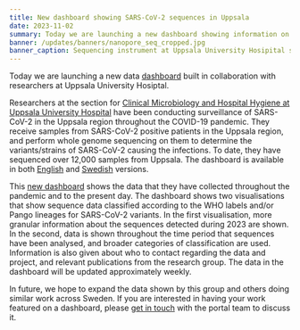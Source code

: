 ```yaml
---
title: New dashboard showing SARS-CoV-2 sequences in Uppsala
date: 2023-11-02
summary: Today we are launching a new dashboard showing information on the SARS-CoV-2 sequences detected during surveillance efforts by the section for Clinical Microbiology and Hospital Hygiene at Uppsala University Hospital.
banner: /updates/banners/nanopore_seq_cropped.jpg
banner_caption: Sequencing instrument at Uppsala University Hosipital showing ongoing runs.
---
```


Today we are launching a new data [dashboard](/dashboards/) built in collaboration with researchers at Uppsala University Hosiptal.

Researchers at the section for [Clinical Microbiology and Hospital Hygiene at Uppsala University Hospital](https://www.akademiska.se/en/departments/departments/klinisk-mikrobiologi-och-vardhygien/) have been conducting surveillance of SARS-CoV-2 in the Uppsala region throughout the COVID-19 pandemic. They receive samples from SARS-CoV-2 positive patients in the Uppsala region, and perform whole genome sequencing on them to determine the variants/strains of SARS-CoV-2 causing the infections. To date, they have sequenced over 12,000 samples from Uppsala. The dashboard is available in both [English](/dashboards/variants_region_uppsala/) and [Swedish](/sv/dashboards/variants_region_uppsala/) versions.

This [new dashboard](/dashboards/variants_region_uppsala) shows the data that they have collected throughout the pandemic and to the present day. The dashboard shows two visualisations that show sequence data classified according to the WHO labels and/or Pango lineages for SARS-CoV-2 variants. In the first visualisation, more granular information about the sequences detected during 2023 are shown. In the second, data is shown throughout the time period that sequences have been analysed, and broader categories of classification are used. Information is also given about who to contact regarding the data and project, and relevant publications from the research group. The data in the dashboard will be updated approximately weekly.

In future, we hope to expand the data shown by this group and others doing similar work across Sweden. If you are interested in having your work featured on a dashboard, please [get in touch](/contact/) with the portal team to discuss it.
